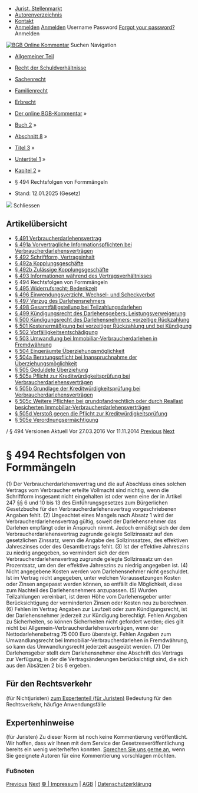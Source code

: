   * [Jurist. Stellenmarkt](https://bgb.kommentar.de/Buch-2/Abschnitt-8/Titel-3/Untertitel-1/Kapitel-2/</job-board> "Jurist. Stellenmarkt")
  * [Autorenverzeichnis](https://bgb.kommentar.de/Buch-2/Abschnitt-8/Titel-3/Untertitel-1/Kapitel-2/</Autorenverzeichnis> "Autorenverzeichnis")
  * [Kontakt](https://bgb.kommentar.de/Buch-2/Abschnitt-8/Titel-3/Untertitel-1/Kapitel-2/</Kontakt>)
  * [Anmelden](https://bgb.kommentar.de/Buch-2/Abschnitt-8/Titel-3/Untertitel-1/Kapitel-2/<#login> "show login form") [Anmelden](https://bgb.kommentar.de/Buch-2/Abschnitt-8/Titel-3/Untertitel-1/Kapitel-2/<#> "hide login form") Username Password
[Forgot your password?](https://bgb.kommentar.de/Buch-2/Abschnitt-8/Titel-3/Untertitel-1/Kapitel-2/</user/forgotpassword>) Anmelden 


[![BGB Online Kommentar](https://bgb.kommentar.de/extension/bgb/design/bgb/images/logo.png)](https://bgb.kommentar.de/Buch-2/Abschnitt-8/Titel-3/Untertitel-1/Kapitel-2/</> "BGB Online Kommentar")
Suchen
Navigation
  * [Allgemeiner Teil](https://bgb.kommentar.de/Buch-2/Abschnitt-8/Titel-3/Untertitel-1/Kapitel-2/</Buch-1>)
  * [Recht der Schuldverhältnisse](https://bgb.kommentar.de/Buch-2/Abschnitt-8/Titel-3/Untertitel-1/Kapitel-2/</Buch-2>)
  * [Sachenrecht](https://bgb.kommentar.de/Buch-2/Abschnitt-8/Titel-3/Untertitel-1/Kapitel-2/</Buch-3>)
  * [Familienrecht](https://bgb.kommentar.de/Buch-2/Abschnitt-8/Titel-3/Untertitel-1/Kapitel-2/</Buch-4>)
  * [Erbrecht](https://bgb.kommentar.de/Buch-2/Abschnitt-8/Titel-3/Untertitel-1/Kapitel-2/</Buch-5>)


  * [Der online BGB-Kommentar](https://bgb.kommentar.de/Buch-2/Abschnitt-8/Titel-3/Untertitel-1/Kapitel-2/</>) »
  * [Buch 2](https://bgb.kommentar.de/Buch-2/Abschnitt-8/Titel-3/Untertitel-1/Kapitel-2/</Buch-2>) »
  * [Abschnitt 8](https://bgb.kommentar.de/Buch-2/Abschnitt-8/Titel-3/Untertitel-1/Kapitel-2/</Buch-2/Abschnitt-8>) »
  * [Titel 3](https://bgb.kommentar.de/Buch-2/Abschnitt-8/Titel-3/Untertitel-1/Kapitel-2/</Buch-2/Abschnitt-8/Titel-3>) »
  * [Untertitel 1](https://bgb.kommentar.de/Buch-2/Abschnitt-8/Titel-3/Untertitel-1/Kapitel-2/</Buch-2/Abschnitt-8/Titel-3/Untertitel-1>) »
  * [Kapitel 2](https://bgb.kommentar.de/Buch-2/Abschnitt-8/Titel-3/Untertitel-1/Kapitel-2/</Buch-2/Abschnitt-8/Titel-3/Untertitel-1/Kapitel-2>) »
  * § 494 Rechtsfolgen von Formmängeln 
  * Stand: 12.01.2025 (Gesetz) 


![](https://vg01.met.vgwort.de/na/1c9909529ead4f509072c06d9081a7d5)
Schliessen 
## Artikelübersicht
  * [ § 491 Verbraucherdarlehensvertrag ](https://bgb.kommentar.de/Buch-2/Abschnitt-8/Titel-3/Untertitel-1/Kapitel-2/</Buch-2/Abschnitt-8/Titel-3/Untertitel-1/Kapitel-2/Verbraucherdarlehensvertrag>)
  * [ § 491a Vorvertragliche Informationspflichten bei Verbraucherdarlehensverträgen ](https://bgb.kommentar.de/Buch-2/Abschnitt-8/Titel-3/Untertitel-1/Kapitel-2/</Buch-2/Abschnitt-8/Titel-3/Untertitel-1/Kapitel-2/Vorvertragliche-Informationspflichten-bei-Verbraucherdarlehensvertraegen>)
  * [ § 492 Schriftform, Vertragsinhalt ](https://bgb.kommentar.de/Buch-2/Abschnitt-8/Titel-3/Untertitel-1/Kapitel-2/</Buch-2/Abschnitt-8/Titel-3/Untertitel-1/Kapitel-2/Schriftform-Vertragsinhalt>)
  * [ § 492a Kopplungsgeschäfte ](https://bgb.kommentar.de/Buch-2/Abschnitt-8/Titel-3/Untertitel-1/Kapitel-2/</Buch-2/Abschnitt-8/Titel-3/Untertitel-1/Kapitel-2/Kopplungsgeschaefte>)
  * [ § 492b Zulässige Kopplungsgeschäfte ](https://bgb.kommentar.de/Buch-2/Abschnitt-8/Titel-3/Untertitel-1/Kapitel-2/</Buch-2/Abschnitt-8/Titel-3/Untertitel-1/Kapitel-2/Zulaessige-Kopplungsgeschaefte>)
  * [ § 493 Informationen während des Vertragsverhältnisses ](https://bgb.kommentar.de/Buch-2/Abschnitt-8/Titel-3/Untertitel-1/Kapitel-2/</Buch-2/Abschnitt-8/Titel-3/Untertitel-1/Kapitel-2/Informationen-waehrend-des-Vertragsverhaeltnisses>)
  * § 494 Rechtsfolgen von Formmängeln 
  * [ § 495 Widerrufsrecht; Bedenkzeit ](https://bgb.kommentar.de/Buch-2/Abschnitt-8/Titel-3/Untertitel-1/Kapitel-2/</Buch-2/Abschnitt-8/Titel-3/Untertitel-1/Kapitel-2/Widerrufsrecht-Bedenkzeit>)
  * [ § 496 Einwendungsverzicht, Wechsel- und Scheckverbot ](https://bgb.kommentar.de/Buch-2/Abschnitt-8/Titel-3/Untertitel-1/Kapitel-2/</Buch-2/Abschnitt-8/Titel-3/Untertitel-1/Kapitel-2/Einwendungsverzicht-Wechsel-und-Scheckverbot>)
  * [ § 497 Verzug des Darlehensnehmers ](https://bgb.kommentar.de/Buch-2/Abschnitt-8/Titel-3/Untertitel-1/Kapitel-2/</Buch-2/Abschnitt-8/Titel-3/Untertitel-1/Kapitel-2/Verzug-des-Darlehensnehmers>)
  * [ § 498 Gesamtfälligstellung bei Teilzahlungsdarlehen ](https://bgb.kommentar.de/Buch-2/Abschnitt-8/Titel-3/Untertitel-1/Kapitel-2/</Buch-2/Abschnitt-8/Titel-3/Untertitel-1/Kapitel-2/Gesamtfaelligstellung-bei-Teilzahlungsdarlehen>)
  * [ § 499 Kündigungsrecht des Darlehensgebers; Leistungsverweigerung ](https://bgb.kommentar.de/Buch-2/Abschnitt-8/Titel-3/Untertitel-1/Kapitel-2/</Buch-2/Abschnitt-8/Titel-3/Untertitel-1/Kapitel-2/Kuendigungsrecht-des-Darlehensgebers-Leistungsverweigerung>)
  * [ § 500 Kündigungsrecht des Darlehensnehmers; vorzeitige Rückzahlung ](https://bgb.kommentar.de/Buch-2/Abschnitt-8/Titel-3/Untertitel-1/Kapitel-2/</Buch-2/Abschnitt-8/Titel-3/Untertitel-1/Kapitel-2/Kuendigungsrecht-des-Darlehensnehmers-vorzeitige-Rueckzahlung>)
  * [ § 501 Kostenermäßigung bei vorzeitiger Rückzahlung und bei Kündigung ](https://bgb.kommentar.de/Buch-2/Abschnitt-8/Titel-3/Untertitel-1/Kapitel-2/</Buch-2/Abschnitt-8/Titel-3/Untertitel-1/Kapitel-2/Kostenermaessigung-bei-vorzeitiger-Rueckzahlung-und-bei-Kuendigung>)
  * [ § 502 Vorfälligkeitsentschädigung ](https://bgb.kommentar.de/Buch-2/Abschnitt-8/Titel-3/Untertitel-1/Kapitel-2/</Buch-2/Abschnitt-8/Titel-3/Untertitel-1/Kapitel-2/Vorfaelligkeitsentschaedigung>)
  * [ § 503 Umwandlung bei Immobiliar-Verbraucherdarlehen in Fremdwährung ](https://bgb.kommentar.de/Buch-2/Abschnitt-8/Titel-3/Untertitel-1/Kapitel-2/</Buch-2/Abschnitt-8/Titel-3/Untertitel-1/Kapitel-2/Umwandlung-bei-Immobiliar-Verbraucherdarlehen-in-Fremdwaehrung>)
  * [ § 504 Eingeräumte Überziehungsmöglichkeit ](https://bgb.kommentar.de/Buch-2/Abschnitt-8/Titel-3/Untertitel-1/Kapitel-2/</Buch-2/Abschnitt-8/Titel-3/Untertitel-1/Kapitel-2/Eingeraeumte-Ueberziehungsmoeglichkeit>)
  * [ § 504a Beratungspflicht bei Inanspruchnahme der Überziehungsmöglichkeit ](https://bgb.kommentar.de/Buch-2/Abschnitt-8/Titel-3/Untertitel-1/Kapitel-2/</Buch-2/Abschnitt-8/Titel-3/Untertitel-1/Kapitel-2/Beratungspflicht-bei-Inanspruchnahme-der-Ueberziehungsmoeglichkeit>)
  * [ § 505 Geduldete Überziehung ](https://bgb.kommentar.de/Buch-2/Abschnitt-8/Titel-3/Untertitel-1/Kapitel-2/</Buch-2/Abschnitt-8/Titel-3/Untertitel-1/Kapitel-2/Geduldete-Ueberziehung>)
  * [ § 505a Pflicht zur Kreditwürdigkeitsprüfung bei Verbraucherdarlehensverträgen ](https://bgb.kommentar.de/Buch-2/Abschnitt-8/Titel-3/Untertitel-1/Kapitel-2/</Buch-2/Abschnitt-8/Titel-3/Untertitel-1/Kapitel-2/Pflicht-zur-Kreditwuerdigkeitspruefung-bei-Verbraucherdarlehensvertraegen>)
  * [ § 505b Grundlage der Kreditwürdigkeitsprüfung bei Verbraucherdarlehensverträgen ](https://bgb.kommentar.de/Buch-2/Abschnitt-8/Titel-3/Untertitel-1/Kapitel-2/</Buch-2/Abschnitt-8/Titel-3/Untertitel-1/Kapitel-2/Grundlage-der-Kreditwuerdigkeitspruefung-bei-Verbraucherdarlehensvertraegen>)
  * [ § 505c Weitere Pflichten bei grundpfandrechtlich oder durch Reallast besicherten Immobiliar-Verbraucherdarlehensverträgen ](https://bgb.kommentar.de/Buch-2/Abschnitt-8/Titel-3/Untertitel-1/Kapitel-2/</Buch-2/Abschnitt-8/Titel-3/Untertitel-1/Kapitel-2/Weitere-Pflichten-bei-grundpfandrechtlich-oder-durch-Reallast-besicherten-Immobiliar-Verbraucherdarlehensvertraegen>)
  * [ § 505d Verstoß gegen die Pflicht zur Kreditwürdigkeitsprüfung ](https://bgb.kommentar.de/Buch-2/Abschnitt-8/Titel-3/Untertitel-1/Kapitel-2/</Buch-2/Abschnitt-8/Titel-3/Untertitel-1/Kapitel-2/Verstoss-gegen-die-Pflicht-zur-Kreditwuerdigkeitspruefung>)
  * [ § 505e Verordnungsermächtigung ](https://bgb.kommentar.de/Buch-2/Abschnitt-8/Titel-3/Untertitel-1/Kapitel-2/</Buch-2/Abschnitt-8/Titel-3/Untertitel-1/Kapitel-2/Verordnungsermaechtigung>)


/ § 494 
Versionen  Aktuell Vor 27.03.2016 Vor 11.11.2014
[Previous](https://bgb.kommentar.de/Buch-2/Abschnitt-8/Titel-3/Untertitel-1/Kapitel-2/</Buch-2/Abschnitt-8/Titel-3/Untertitel-1/Kapitel-2/Informationen-waehrend-des-Vertragsverhaeltnisses> "§ 493 Informationen während des Vertragsverhältnisses") [Next](https://bgb.kommentar.de/Buch-2/Abschnitt-8/Titel-3/Untertitel-1/Kapitel-2/</Buch-2/Abschnitt-8/Titel-3/Untertitel-1/Kapitel-2/Widerrufsrecht-Bedenkzeit> "§ 495 Widerrufsrecht; Bedenkzeit")
# § 494 Rechtsfolgen von Formmängeln
(1) Der Verbraucherdarlehensvertrag und die auf Abschluss eines solchen Vertrags vom Verbraucher erteilte Vollmacht sind nichtig, wenn die Schriftform insgesamt nicht eingehalten ist oder wenn eine der in Artikel 247 §§ 6 und 10 bis 13 des Einführungsgesetzes zum Bürgerlichen Gesetzbuche für den Verbraucherdarlehensvertrag vorgeschriebenen Angaben fehlt.
(2) Ungeachtet eines Mangels nach Absatz 1 wird der Verbraucherdarlehensvertrag gültig, soweit der Darlehensnehmer das Darlehen empfängt oder in Anspruch nimmt. Jedoch ermäßigt sich der dem Verbraucherdarlehensvertrag zugrunde gelegte Sollzinssatz auf den gesetzlichen Zinssatz, wenn die Angabe des Sollzinssatzes, des effektiven Jahreszinses oder des Gesamtbetrags fehlt.
(3) Ist der effektive Jahreszins zu niedrig angegeben, so vermindert sich der dem Verbraucherdarlehensvertrag zugrunde gelegte Sollzinssatz um den Prozentsatz, um den der effektive Jahreszins zu niedrig angegeben ist.
(4) Nicht angegebene Kosten werden vom Darlehensnehmer nicht geschuldet. Ist im Vertrag nicht angegeben, unter welchen Voraussetzungen Kosten oder Zinsen angepasst werden können, so entfällt die Möglichkeit, diese zum Nachteil des Darlehensnehmers anzupassen.
(5) Wurden Teilzahlungen vereinbart, ist deren Höhe vom Darlehensgeber unter Berücksichtigung der verminderten Zinsen oder Kosten neu zu berechnen.
(6) Fehlen im Vertrag Angaben zur Laufzeit oder zum Kündigungsrecht, ist der Darlehensnehmer jederzeit zur Kündigung berechtigt. Fehlen Angaben zu Sicherheiten, so können Sicherheiten nicht gefordert werden; dies gilt nicht bei Allgemein-Verbraucherdarlehensverträgen, wenn der Nettodarlehensbetrag 75 000 Euro übersteigt. Fehlen Angaben zum Umwandlungsrecht bei Immobiliar-Verbraucherdarlehen in Fremdwährung, so kann das Umwandlungsrecht jederzeit ausgeübt werden.
(7) Der Darlehensgeber stellt dem Darlehensnehmer eine Abschrift des Vertrags zur Verfügung, in der die Vertragsänderungen berücksichtigt sind, die sich aus den Absätzen 2 bis 6 ergeben.
## Für den Rechtsverkehr 
(für Nichtjuristen)
[zum Expertenteil (für Juristen)](https://bgb.kommentar.de/Buch-2/Abschnitt-8/Titel-3/Untertitel-1/Kapitel-2/<#expertenhinweise>)
Bedeutung für den Rechtsverkehr, häufige Anwendungsfälle
## Expertenhinweise
(für Juristen)
Zu dieser Norm ist noch keine Kommentierung veröffentlicht. Wir hoffen, dass wir Ihnen mit dem Service der Gesetzesveröffentlichung bereits ein wenig weiterhelfen konnten. [Sprechen Sie uns gerne an](https://bgb.kommentar.de/Buch-2/Abschnitt-8/Titel-3/Untertitel-1/Kapitel-2/</Kontakt>), wenn Sie geeignete Autoren für eine Kommentierung vorschlagen möchten. 
### Fußnoten
[Previous](https://bgb.kommentar.de/Buch-2/Abschnitt-8/Titel-3/Untertitel-1/Kapitel-2/</Buch-2/Abschnitt-8/Titel-3/Untertitel-1/Kapitel-2/Informationen-waehrend-des-Vertragsverhaeltnisses> "§ 493 Informationen während des Vertragsverhältnisses") [Next](https://bgb.kommentar.de/Buch-2/Abschnitt-8/Titel-3/Untertitel-1/Kapitel-2/</Buch-2/Abschnitt-8/Titel-3/Untertitel-1/Kapitel-2/Widerrufsrecht-Bedenkzeit> "§ 495 Widerrufsrecht; Bedenkzeit")
[© | Impressum](https://bgb.kommentar.de/Buch-2/Abschnitt-8/Titel-3/Untertitel-1/Kapitel-2/</Kontakt>) | [AGB](https://bgb.kommentar.de/Buch-2/Abschnitt-8/Titel-3/Untertitel-1/Kapitel-2/</AGB>) | [Datenschutzerklärung](https://bgb.kommentar.de/Buch-2/Abschnitt-8/Titel-3/Untertitel-1/Kapitel-2/</Datenschutzerklaerung-fuer-Leser>)

